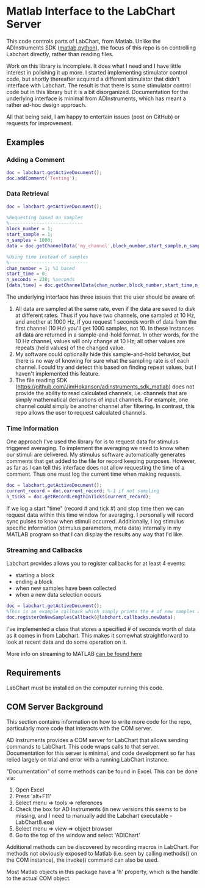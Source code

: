 # Matlab Interface to the LabChart Server

This code controls parts of LabChart, from Matlab. Unlike the ADInstruments SDK ([matlab](https://github.com/JimHokanson/adinstruments_sdk_matlab),[python](https://github.com/JimHokanson/adinstruments_sdk_python)), the focus of this repo is on controlling Labchart directly, rather than reading files.

Work on this library is incomplete. It does what I need and I have little interest in polishing it up more. I started implementing stimulator control code, but shortly thereafter acquired a different stimulator that didn't interface with Labchart. The result is that there is some stimulator control code but in this library but it is a bit disorganized. Documentation for the underlying interface is minimal from ADInstruments, which has meant a rather ad-hoc design approach. 

All that being said, I am happy to entertain issues (post on GitHub) or requests for improvement.  

## Examples ##

### Adding a Comment ###

```matlab
doc = labchart.getActiveDocument();
doc.addComment('Testing');
```

### Data Retrieval ###

```matlab
doc = labchart.getActiveDocument();

%Requesting based on samples
%---------------------------
block_number = 1;
start_sample = 1;
n_samples = 1000;
data = doc.getChannelData('my_channel',block_number,start_sample,n_samples);

%Using time instead of samples
%-----------------------------
chan_number = 1; %1 based
start_time = 0;
n_seconds = 230; %seconds
[data,time] = doc.getChannelData(chan_number,block_number,start_time,n_seconds,'as_time',true)
```

The underlying interface has three issues that the user should be aware of:
1. All data are sampled at the same rate, even if the data are saved to disk at different rates. Thus if you have two channels, one sampled at 10 Hz, and another at 1000 Hz, if you request 1 seconds worth of data from the first channel (10 Hz) you'll get 1000 samples, not 10. In these instances all data are returned in a sample-and-hold format. In other words, for the 10 Hz channel, values will only change at 10 Hz; all other values are repeats (held values) of the changed value.
2. My software could optionally hide this sample-and-hold behavior, but there is no way of knowing for sure what the sampling rate is of each channel. I could try and detect this based on finding repeat values, but I haven't implemented this feature.
3. The file reading SDK (https://github.com/JimHokanson/adinstruments_sdk_matlab) does not provide the ability to read calculated channels, i.e. channels that are simply mathematical derivations of input channels. For example, one channel could simply be another channel after filtering. In contrast, this repo allows the user to request calculated channels.

### Time Information ###

One approach I've used the library for is to request data for stimulus triggered averaging. To implement the averaging we need to know when our stimuli are delivered. My stimulus software automatically generates comments that get added to the file for record keeping purposes. However, as far as I can tell this interface does not allow requesting the time of a comment. Thus one must log the current time when making requests.

```matlab
doc = labchart.getActiveDocument();
current_record = doc.current_record; %-1 if not sampling
n_ticks = doc.getRecordLengthInTicks(current_record);
```

If we log a start "time" (record # and tick #) and stop time then we can request data within this time window for averaging. I personally will record sync pulses to know when stimuli occurred. Additionally, I log stimulus specific information (stimulus parameters, meta data) internally in my MATLAB program so that I can display the results any way that I'd like.


### Streaming and Callbacks ###

Labchart provides allows you to register callbacks for at least 4 events:
- starting a block
- ending a block
- when new samples have been collected
- when a new data selection occurs

```matlab
doc = labchart.getActiveDocument();
%This is an example callback which simply prints the # of new samples acquired ...
doc.registerOnNewSamplesCallback(@labchart.callbacks.newData);
```

I've implemented a class that stores a specified # of seconds worth of data as it comes in from Labchart. This makes it somewhat straightforward to look at recent data and do some operation on it.

More info on streaming to MATLAB [can be found here](documentation/streaming.md)

## Requirements

LabChart must be installed on the computer running this code.

## COM Server Background

This section contains information on how to write more code for the repo, particularly more code that interacts with the COM server.

AD Instruments provides a COM server for LabChart that allows sending commands to LabChart. This code wraps calls to that server. Documentation for this server is minimal, and code development so far has relied largely on trial and error with a running LabChart instance. 

"Documentation" of some methods can be found in Excel. This can be done via:

1. Open Excel
2. Press 'alt+F11'
3. Select menu => tools => references
4. Check the box for AD Instruments (in new versions this seems to be missing, and I need to manually add the Labchart executable - LabChart8.exe)
5. Select menu => view => object browser
6. Go to the top of the window and select 'ADIChart'

Additional methods can be discovered by recording macros in LabChart. For methods not obviously exposed to Matlab (i.e. seen by calling methods() on the COM instance), the invoke() command can also be used.

Most Matlab objects in this package have a 'h' property, which is the handle to the actual COM object. 



